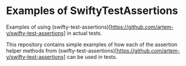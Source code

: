 # Examples of SwiftyTestAssertions
Examples of using (swifty-test-assertions)[https://github.com/artem-y/swifty-test-assertions] in actual tests.  

This repository contains simple examples of how each of the assertion helper methods from (swifty-test-assertions)[https://github.com/artem-y/swifty-test-assertions] can be used in tests.

